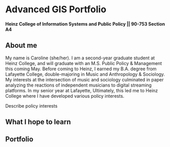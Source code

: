 # Advanced GIS Portfolio
#### Heinz College of Information Systems and Public Policy || 90-753 Section A4

## About me
My name is Caroline (she/her). I am a second-year graduate student at Heinz College, and will graduate with an M.S. Public Policy & Management this coming May. Before coming to Heinz, I earned my B.A. degree from Lafayette College, double-majoring in Music and Anthropology & Sociology. My interests at the intersection of music and sociology culminated in paper analyzing the reactions of independent musicians to digital streaming platforms. In my senior year at Lafayette,  Ultimately, this led me to Heinz College where I have developed various policy interests.

Describe policy interests

## What I hope to learn


## Portfolio
